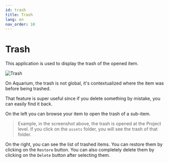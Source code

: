 ```yaml
---
id: trash
title: Trash
lang: en
nav_order: 10
---
```


# Trash

This application is used to display the trash of the opened item.

![Trash](../../_medias/trash.png)

On Aquarium, the trash is not global, it's contextualized where the item was before being trashed.

That feature is super useful since if you delete something by mistake, you can easily find it back.

On the left you can browse your item to open the trash of a sub-item.

> Example, in the screenshot above, the trash is opened at the Project level. If you click on the `assets` folder, you will see the trash of that folder.

On the right, you can see the list of trashed items. You can restore them by clicking on the `Restore` button. You can also completely delete them by clicking on the `Delete` button after selecting them.